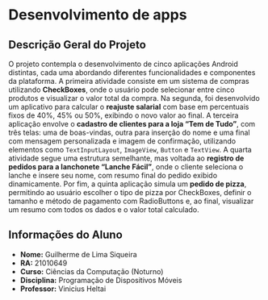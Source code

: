 # **Desenvolvimento de apps**

## **Descrição Geral do Projeto**  

O projeto contempla o desenvolvimento de cinco aplicações Android distintas, cada uma abordando diferentes funcionalidades e componentes da plataforma. A primeira atividade consiste em um sistema de compras utilizando **CheckBoxes**, onde o usuário pode selecionar entre cinco produtos e visualizar o valor total da compra. Na segunda, foi desenvolvido um aplicativo para calcular o **reajuste salarial** com base em percentuais fixos de 40%, 45% ou 50%, exibindo o novo valor ao final. A terceira aplicação envolve o **cadastro de clientes para a loja “Tem de Tudo”**, com três telas: uma de boas-vindas, outra para inserção do nome e uma final com mensagem personalizada e imagem de confirmação, utilizando elementos como `TextInputLayout`, `ImageView`, `Button` e `TextView`. A quarta atividade segue uma estrutura semelhante, mas voltada ao **registro de pedidos para a lanchonete “Lanche Fácil”**, onde o cliente seleciona o lanche e insere seu nome, com resumo final do pedido exibido dinamicamente. Por fim, a quinta aplicação simula um **pedido de pizza**, permitindo ao usuário escolher o tipo de pizza por CheckBoxes, definir o tamanho e método de pagamento com RadioButtons e, ao final, visualizar um resumo com todos os dados e o valor total calculado.

## **Informações do Aluno**  
- **Nome:** Guilherme de Lima Siqueira  
- **RA:** 21010649  
- **Curso:** Ciências da Computação (Noturno)  
- **Disciplina:** Programação de Dispositivos Móveis  
- **Professor:** Vinicius Heltai  
